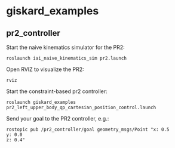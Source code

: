# giskard_examples

## pr2_controller

Start the naive kinematics simulator for the PR2:
```
roslaunch iai_naive_kinematics_sim pr2.launch
```

Open RVIZ to visualize the PR2:
```
rviz
```

Start the constraint-based pr2 controller:
```
roslaunch giskard_examples pr2_left_upper_body_qp_cartesian_position_control.launch
```

Send your goal to the PR2 controller, e.g.:
```
rostopic pub /pr2_controller/goal geometry_msgs/Point "x: 0.5                     
y: 0.0            
z: 0.4"
```
